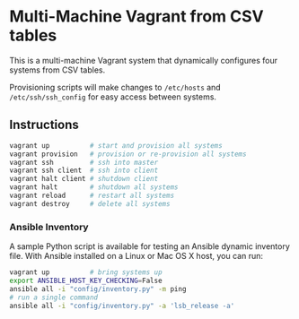 # **Multi-Machine Vagrant from CSV tables**

This is a multi-machine Vagrant system that dynamically configures four systems from CSV tables.

Provisioning scripts will make changes to `/etc/hosts` and `/etc/ssh/ssh_config` for easy access between systems.

## **Instructions**

```bash
vagrant up          # start and provision all systems
vagrant provision   # provision or re-provision all systems
vagrant ssh         # ssh into master
vagrant ssh client  # ssh into client
vagrant halt client # shutdown client
vagrant halt        # shutdown all systems
vagrant reload      # restart all systems
vagrant destroy     # delete all systems
```

### **Ansible Inventory**

A sample Python script is available for testing an Ansible dynamic inventory file.  With Ansible installed on a Linux or Mac OS X host, you can run:

```bash
vagrant up          # bring systems up
export ANSIBLE_HOST_KEY_CHECKING=False
ansible all -i "config/inventory.py" -m ping
# run a single command
ansible all -i "config/inventory.py" -a 'lsb_release -a'
```
